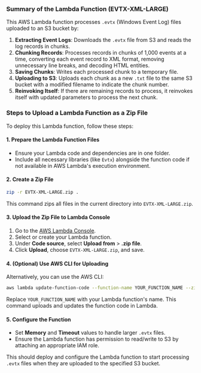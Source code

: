 
### Summary of the Lambda Function (EVTX-XML-LARGE)

This AWS Lambda function processes `.evtx` (Windows Event Log) files uploaded to an S3 bucket by:

1. **Extracting Event Logs**: Downloads the `.evtx` file from S3 and reads the log records in chunks.
2. **Chunking Records**: Processes records in chunks of 1,000 events at a time, converting each event record to XML format, removing unnecessary line breaks, and decoding HTML entities.
3. **Saving Chunks**: Writes each processed chunk to a temporary file.
4. **Uploading to S3**: Uploads each chunk as a new `.txt` file to the same S3 bucket with a modified filename to indicate the chunk number.
5. **Reinvoking Itself**: If there are remaining records to process, it reinvokes itself with updated parameters to process the next chunk.

### Steps to Upload a Lambda Function as a Zip File

To deploy this Lambda function, follow these steps:

#### 1. Prepare the Lambda Function Files

- Ensure your Lambda code and dependencies are in one folder.
- Include all necessary libraries (like `Evtx`) alongside the function code if not available in AWS Lambda's execution environment.

#### 2. Create a Zip File

```bash
zip -r EVTX-XML-LARGE.zip .
```

This command zips all files in the current directory into `EVTX-XML-LARGE.zip`.

#### 3. Upload the Zip File to Lambda Console

1. Go to the [AWS Lambda Console](https://console.aws.amazon.com/lambda/).
2. Select or create your Lambda function.
3. Under **Code source**, select **Upload from** > **.zip file**.
4. Click **Upload**, choose `EVTX-XML-LARGE.zip`, and save.

#### 4. (Optional) Use AWS CLI for Uploading

Alternatively, you can use the AWS CLI:

```bash
aws lambda update-function-code --function-name YOUR_FUNCTION_NAME --zip-file fileb://EVTX-XML-LARGE.zip
```

Replace `YOUR_FUNCTION_NAME` with your Lambda function's name. This command uploads and updates the function code in Lambda.

#### 5. Configure the Function

- Set **Memory** and **Timeout** values to handle larger `.evtx` files.
- Ensure the Lambda function has permission to read/write to S3 by attaching an appropriate IAM role.

This should deploy and configure the Lambda function to start processing `.evtx` files when they are uploaded to the specified S3 bucket.
